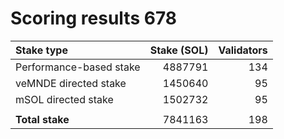 # Scoring results 678

| Stake type              | Stake (SOL)    | Validators     |
|:------------------------|---------------:|---------------:|
| Performance-based stake | 4887791        | 134            |
| veMNDE directed stake   | 1450640        | 95             |
| mSOL directed stake     | 1502732        | 95             |
|                         |                |                |
| **Total stake**         | 7841163        | 198            |